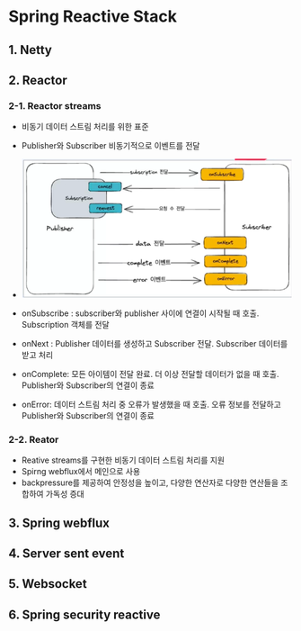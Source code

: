 # Spring Reactive Stack
## 1. Netty
## 2. Reactor
### 2-1. Reactor streams
- 비동기 데이터 스트림 처리를 위한 표준
- Publisher와 Subscriber 비동기적으로 이벤트를 전달

- ![img.png](images/img.png)
- onSubscribe : subscriber와 publisher 사이에 연결이 시작될 때 호출. Subscription 객체를 전달
- onNext : Publisher 데이터를 생성하고 Subscriber 전달. Subscriber 데이터를 받고 처리
- onComplete: 모든 아이템이 전달 완료. 더 이상 전달할 데이터가 없을 때 호출. Publisher와 Subscriber의 연결이 종료
- onError: 데이터 스트림 처리 중 오류가 발생했을 때 호출. 오류 정보를 전달하고 Publisher와 Subscriber의 연결이 종료

### 2-2. Reator
- Reative streams를 구현한 비동기 데이터 스트림 처리를 지원
- Spirng webflux에서 메인으로 사용
- backpressure를 제공하여 안정성을 높이고, 다양한 연산자로 다양한 연산들을 조합하여 가독성 증대

## 3. Spring webflux
## 4. Server sent event
## 5. Websocket
## 6. Spring security reactive